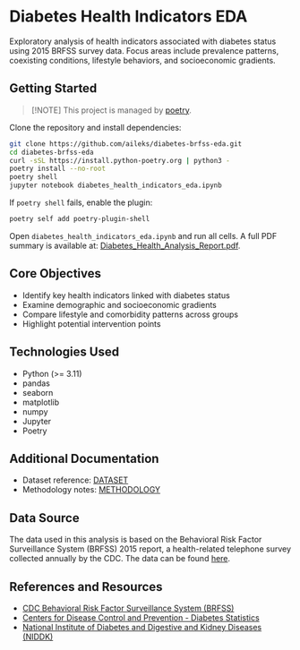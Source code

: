 # Diabetes Health Indicators EDA

Exploratory analysis of health indicators associated with diabetes status using 2015 BRFSS survey data. Focus areas include prevalence patterns, coexisting conditions, lifestyle behaviors, and socioeconomic gradients.

## Getting Started

> [!NOTE] This project is managed by [poetry](https://python-poetry.org/docs/).

Clone the repository and install dependencies:

```bash
git clone https://github.com/aileks/diabetes-brfss-eda.git
cd diabetes-brfss-eda
curl -sSL https://install.python-poetry.org | python3 -
poetry install --no-root
poetry shell
jupyter notebook diabetes_health_indicators_eda.ipynb
```

If `poetry shell` fails, enable the plugin:

```bash
poetry self add poetry-plugin-shell
```

Open `diabetes_health_indicators_eda.ipynb` and run all cells. A full PDF summary is available at: [Diabetes_Health_Analysis_Report.pdf](./Diabetes_Health_Analysis_Report.pdf).

## Core Objectives

- Identify key health indicators linked with diabetes status
- Examine demographic and socioeconomic gradients
- Compare lifestyle and comorbidity patterns across groups
- Highlight potential intervention points

## Technologies Used

- Python (>= 3.11)
- pandas
- seaborn
- matplotlib
- numpy
- Jupyter
- Poetry

## Additional Documentation

- Dataset reference: [DATASET](./docs/DATASET.md)
- Methodology notes: [METHODOLOGY](./docs/methodology.md)

## Data Source

The data used in this analysis is based on the Behavioral Risk Factor Surveillance System (BRFSS) 2015 report, a health-related telephone survey collected annually by the CDC. The data can be found [here](https://www.kaggle.com/datasets/alexteboul/diabetes-health-indicators-dataset).

## References and Resources

- [CDC Behavioral Risk Factor Surveillance System (BRFSS)](https://www.cdc.gov/brfss/index.html)
- [Centers for Disease Control and Prevention - Diabetes Statistics](https://www.cdc.gov/diabetes/php/data-research/index.html)
- [National Institute of Diabetes and Digestive and Kidney Diseases (NIDDK)](https://www.niddk.nih.gov/)

